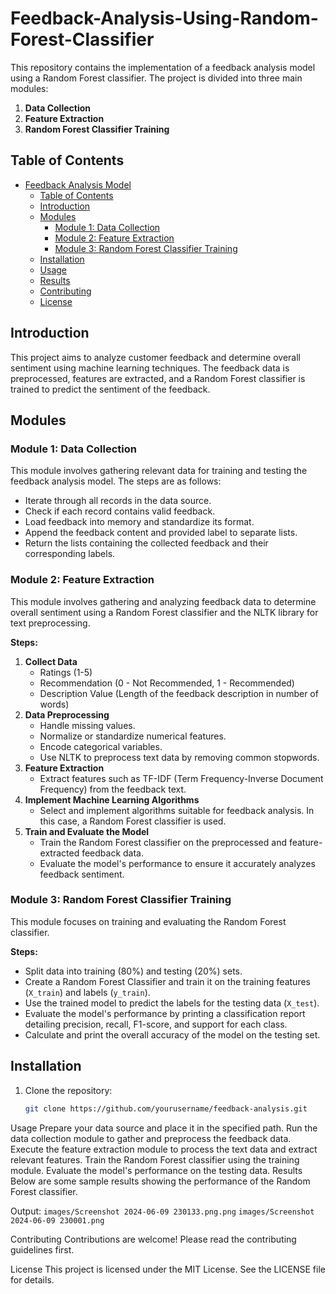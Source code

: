 # Feedback-Analysis-Using-Random-Forest-Classifier

This repository contains the implementation of a feedback analysis model using a Random Forest classifier. The project is divided into three main modules:

1. **Data Collection**
2. **Feature Extraction**
3. **Random Forest Classifier Training**

## Table of Contents

- [Feedback Analysis Model](#feedback-analysis-model)
  - [Table of Contents](#table-of-contents)
  - [Introduction](#introduction)
  - [Modules](#modules)
    - [Module 1: Data Collection](#module-1-data-collection)
    - [Module 2: Feature Extraction](#module-2-feature-extraction)
    - [Module 3: Random Forest Classifier Training](#module-3-random-forest-classifier-training)
  - [Installation](#installation)
  - [Usage](#usage)
  - [Results](#results)
  - [Contributing](#contributing)
  - [License](#license)

## Introduction

This project aims to analyze customer feedback and determine overall sentiment using machine learning techniques. The feedback data is preprocessed, features are extracted, and a Random Forest classifier is trained to predict the sentiment of the feedback.

## Modules

### Module 1: Data Collection

This module involves gathering relevant data for training and testing the feedback analysis model. The steps are as follows:

- Iterate through all records in the data source.
- Check if each record contains valid feedback.
- Load feedback into memory and standardize its format.
- Append the feedback content and provided label to separate lists.
- Return the lists containing the collected feedback and their corresponding labels.

### Module 2: Feature Extraction

This module involves gathering and analyzing feedback data to determine overall sentiment using a Random Forest classifier and the NLTK library for text preprocessing.

**Steps:**

1. **Collect Data**
   - Ratings (1-5)
   - Recommendation (0 - Not Recommended, 1 - Recommended)
   - Description Value (Length of the feedback description in number of words)
2. **Data Preprocessing**
   - Handle missing values.
   - Normalize or standardize numerical features.
   - Encode categorical variables.
   - Use NLTK to preprocess text data by removing common stopwords.
3. **Feature Extraction**
   - Extract features such as TF-IDF (Term Frequency-Inverse Document Frequency) from the feedback text.
4. **Implement Machine Learning Algorithms**
   - Select and implement algorithms suitable for feedback analysis. In this case, a Random Forest classifier is used.
5. **Train and Evaluate the Model**
   - Train the Random Forest classifier on the preprocessed and feature-extracted feedback data.
   - Evaluate the model's performance to ensure it accurately analyzes feedback sentiment.

### Module 3: Random Forest Classifier Training

This module focuses on training and evaluating the Random Forest classifier.

**Steps:**

- Split data into training (80%) and testing (20%) sets.
- Create a Random Forest Classifier and train it on the training features (`X_train`) and labels (`y_train`).
- Use the trained model to predict the labels for the testing data (`X_test`).
- Evaluate the model's performance by printing a classification report detailing precision, recall, F1-score, and support for each class.
- Calculate and print the overall accuracy of the model on the testing set.

## Installation

1. Clone the repository:
   ```bash
   git clone https://github.com/yourusername/feedback-analysis.git

Usage
Prepare your data source and place it in the specified path.
Run the data collection module to gather and preprocess the feedback data.
Execute the feature extraction module to process the text data and extract relevant features.
Train the Random Forest classifier using the training module.
Evaluate the model's performance on the testing data.
Results
Below are some sample results showing the performance of the Random Forest classifier.

Output:
`images/Screenshot 2024-06-09 230133.png.png`
`images/Screenshot 2024-06-09 230001.png`

Contributing
Contributions are welcome! Please read the contributing guidelines first.

License
This project is licensed under the MIT License. See the LICENSE file for details.
